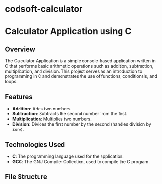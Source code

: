 # codsoft-calculator
# Calculator Application using C

## Overview

The Calculator Application is a simple console-based application written in C that performs basic arithmetic operations such as addition, subtraction, multiplication, and division. This project serves as an introduction to programming in C and demonstrates the use of functions, conditionals, and loops.

## Features

- **Addition**: Adds two numbers.
- **Subtraction**: Subtracts the second number from the first.
- **Multiplication**: Multiplies two numbers.
- **Division**: Divides the first number by the second (handles division by zero).

## Technologies Used

- **C**: The programming language used for the application.
- **GCC**: The GNU Compiler Collection, used to compile the C program.

## File Structure

